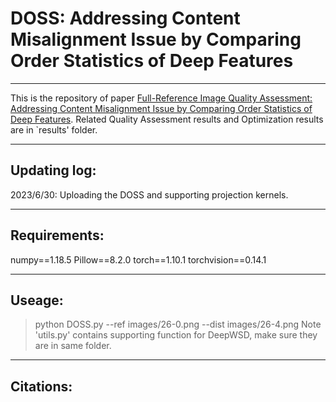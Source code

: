 # DOSS: Addressing Content Misalignment Issue by Comparing Order Statistics of Deep Features
----------------------------
This is the repository of paper [Full-Reference Image Quality Assessment: Addressing Content Misalignment Issue by Comparing Order Statistics of Deep Features](https:). Related Quality Assessment results and Optimization results are in `results' folder.

-----------------------------
## Updating log:
2023/6/30: Uploading the DOSS and supporting projection kernels.

-----------------------------
## Requirements:
numpy==1.18.5
Pillow==8.2.0
torch==1.10.1
torchvision==0.14.1

------------------------------

## Useage:
>python DOSS.py --ref images/26-0.png --dist images/26-4.png
Note 'utils.py' contains supporting function for DeepWSD, make sure they are in same folder. 
------------------------------

## Citations:
